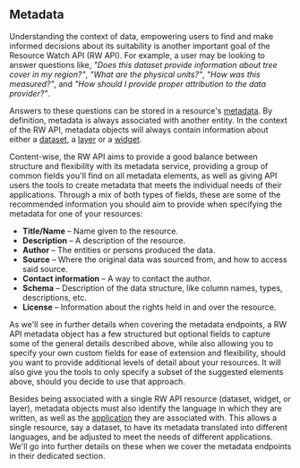 ## Metadata

Understanding the context of data, empowering users to find and make informed decisions about its suitability is another important goal of the Resource Watch API (RW API). For example, a user may be looking to answer questions like, *"Does this dataset provide information about tree cover in my region?"*, *"What are the physical units?"*, *"How was this measured?"*, and *"How should I provide proper attribution to the data provider?"*.

Answers to these questions can be stored in a resource's [metadata](https://guides.ucf.edu/metadata/intrometadata). By definition, metadata is always associated with another entity. In the context of the RW API, metadata objects will always contain information about either a [dataset](reference.html#dataset), a [layer](/reference.html#layer) or a [widget](/reference.html#widget).

Content-wise, the RW API aims to provide a good balance between structure and flexibility with its metadata service, providing a group of common fields you'll find on all metadata elements, as well as giving API users the tools to create metadata that meets the individual needs of their applications. Through a mix of both types of fields, these are some of the recommended information you should aim to provide when specifying the metadata for one of your resources:

- **Title/Name** – Name given to the resource.
- **Description** – A description of the resource.
- **Author** – The entities or persons produced the data.
- **Source** – Where the original data was sourced from, and how to access said source.
- **Contact information** – A way to contact the author.
- **Schema** – Description of the data structure, like column names, types, descriptions, etc.
- **License** – Information about the rights held in and over the resource.

As we'll see in further details when covering the metadata endpoints, a RW API metadata object has a few structured but optional fields to capture some of the general details described above, while also allowing you to specify your own custom fields for ease of extension and flexibility, should you want to provide additional levels of detail about your resources. It will also give you the tools to only specify a subset of the suggested elements above, should you decide to use that approach.

Besides being associated with a single RW API resource (dataset, widget, or layer), metadata objects must also identify the language in which they are written, as well as the [application](concepts.html#applications) they are associated with. This allows a single resource, say a dataset, to have its metadata translated into different languages, and be adjusted to meet the needs of different applications. We'll go into further details on these when we cover the metadata endpoints in their dedicated section.
